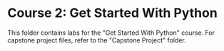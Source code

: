 # Course 2: Get Started With Python
This folder contains labs for the "Get Started With Python" course. For capstone project files, refer to the "Capstone Project" folder.
